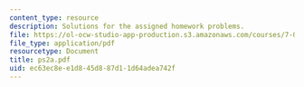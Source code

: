 ```yaml
---
content_type: resource
description: Solutions for the assigned homework problems.
file: https://ol-ocw-studio-app-production.s3.amazonaws.com/courses/7-012-introduction-to-biology-fall-2004/ec63ec8ee1d845d887d11d64adea742f_ps2a.pdf
file_type: application/pdf
resourcetype: Document
title: ps2a.pdf
uid: ec63ec8e-e1d8-45d8-87d1-1d64adea742f
---
```

